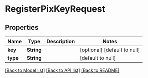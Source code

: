 # RegisterPixKeyRequest

## Properties

| Name     | Type       | Description | Notes                        |
|----------|------------|-------------|------------------------------|
| **key**  | **String** |             | [optional] [default to null] |
| **type** | **String** |             | [default to null]            |

[[Back to Model list]](../../README.md#documentation-for-models) [[Back to API list]](../../README.md#documentation-for-api-endpoints) [[Back to README]](../../README.md)

